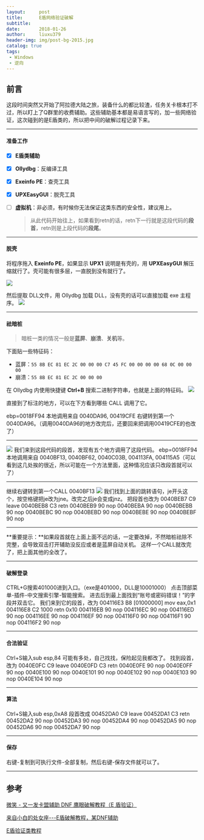 ```yaml
---
layout:     post
title:      E盾网络验证破解
subtitle:   
date:       2018-01-26
author:     liuxu379
header-img: img/post-bg-2015.jpg
catalog: true
tags:
 - Windows
 - 逆向
---
```





## 前言

这段时间突然又开始了阿拉德大陆之旅，装备什么的都比较渣，任务关卡根本打不过，所以盯上了Q群里的收费辅助。这些辅助基本都是易语言写的，加一些网络验证，这次碰到的是E盾类的，所以把中间的破解过程记录下来。

***

#### 准备工作

- [x] **E盾类辅助**

- [x] **Ollydbg**：反编译工具

- [x] **Exeinfo PE**：查壳工具

- [x]  **UPXEasyGUI**：脱壳工具

- [ ] **虚拟机**：非必须，有时候你无法保证这类东西的安全性，建议用上。

  >  从此代码开始往上，如果看到retn的话，retn下一行就是这段代码的**段首**，retn则是上段代码的**段尾**。 

***

#### 脱壳

 将程序拖入 **Exeinfo PE**，如果显示 **UPX1** 说明是有壳的，用 **UPXEasyGUI** 解压缩就行了。壳可能有很多层，一直脱到没有就行了。 

![]({{site.url}}/img/post-img-exe-1.png?raw=true)

然后提取 DLL文件，用 Ollydbg 加载 DLL，没有壳的话可以直接加载 exe 主程序。
![]({{site.url}}/img/post-img-exe-2.png?raw=true)

***

#### 祛暗桩

> 暗桩一类的情况一般是**蓝屏**、**崩溃**、**关机**等。

下面贴一些特征码：

- 蓝屏：`55 8B EC 81 EC 2C 00 00 00 C7 45 FC 00 00 00 00 68 0C 00 00 00`
- 崩溃：` 55 8B EC 81 EC 2C 00 00 00 `

在 Ollydbg 内使用快捷键 **Ctrl+B** 搜索二进制字符串，也就是上面的特征码。
![]({{site.url}}/img/post-img-exe-3.png?raw=true)

直接到了标注的地方，可以在下方看到哪些 CALL 调用了它。

 ebp=0018FF94
本地调用来自 0040DA96, 00419CFE
右键转到第一个0040DA96。（调用0040DA96的地方改完后，还要回来把调用00419CFE的也改了） 
***

![]({{site.url}}/img/post-img-exe-4.png?raw=true)
我们来到这段代码的段首，发现有五个地方调用了这段代码。
ebp=0018FF94
本地调用来自 0040BF13, 0040BF62, 0040C03B, 004113FA, 004115A5（可以看到这几处挨的很近，所以可能在一个方法里面，这种情况应该只改段首就可以了）

***
继续右键转到第一个CALL 0040BF13
![]({{site.url}}/img/post-img-exe-5.png?raw=true)
我们找到上面的跳转语句，je开头这个，按空格键把je改为jne。改完之后je会变成jnz。
把段首也改为
0040BEB7      C9            leave
0040BEB8      C3            retn
0040BEB9      90            nop
0040BEBA      90            nop
0040BEBB      90            nop
0040BEBC      90            nop
0040BEBD      90            nop
0040BEBE      90            nop
0040BEBF      90            nop

***
**重要提示：**如果段首就在上面上面不远的话，一定要改掉，不然暗桩祛除不完整，会导致双击打开辅助没反应或者是蓝屏自动关机。
这样一个CALL就改完了，把上面其他的全改了。

***

#### 破解登录

 CTRL+G搜索401000进到入口。（exe是401000，DLL是10001000）
点击顶部菜单-插件-中文搜索引擎-智能搜索。
进去后到最上面找到“账号或密码错误！”的字段并双击它。
我们来到它的段首，改为
004116E3    B8 [01000000]  mov eax,0x1
004116E8    C2 1000    retn 0x10
004116EB    90        nop
004116EC    90        nop
004116ED    90        nop
004116EE    90        nop
004116EF    90        nop
004116F0    90        nop
004116F1    90        nop
004116F2    90        nop 

***

####  合法验证 

 Ctrl+S输入sub esp,84  可能有多处，自己找找，保险起见我都改了。
找到段首，改为
0040E0FC    C9        leave
0040E0FD    C3        retn
0040E0FE    90        nop
0040E0FF    90        nop
0040E100    90        nop
0040E101    90        nop
0040E102    90        nop
0040E103    90        nop
0040E104    90        nop 

***

####  算法 

 Ctrl+S输入sub esp,0xA8
段首改成
00452DA0    C9        leave
00452DA1    C3        retn
00452DA2    90        nop
00452DA3    90        nop
00452DA4    90        nop
00452DA5    90        nop
00452DA6    90        nop
00452DA7    90        nop 

****

####  保存 

 右键-复制到可执行文件-全部复制，然后右键-保存文件就可以了。 

***



## 参考

[微笑 - 又一发卡盟辅助 DNF 鹰眼破解教程（E 盾验证）](https://www.52pojie.cn/thread-614468-1-1.html)

[ 来自小白的处女座---E盾破解教程，某DNF辅助 ]( https://www.52pojie.cn/thread-682197-1-1.html )

[E盾验证类教程]( https://www.52pojie.cn/thread-653267-1-1.html )